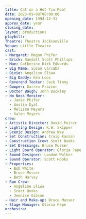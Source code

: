 ```yaml
---
title: Cat on a Hot Tin Roof
date: 2023-09-08T00:00:00
opening_date: 1994-12-31
approx_date: year
closing_date:
layout: productions
playbill:
Theatre: Theatre Jacksonville
Venue: Little Theatre
cast:
- Margaret: Megan Phifer
- Brick: Randall Scott Phillips
- Mae: Catherine Kirk Edwards
- Big Mama: Susan Carcaba
- Dixie: Angeline Sliwa
- Big Daddy: Ken Loos
- Reverend Tooker: Jack Tinny
- Gooper: Darren Frazier
- Doctor Baugh: John Buckley
- No Neck Monster:
  - Jamie Phifer
  - Austin Dyal
  - Melissa Meyers
  - Galen Meyers
crew:
- Artistic Director: David Poirer
- Lighting Design: R.W. Skipper
- Scenic Design: Andrew Way
- Set Construction: Craig Kassan
- Construction Crew: Scott Hooks
- Set Dressings: Bruce Musser
- Light Board Operator: Gloria Pepe
- Sound Designer: Landon Walker
- Sound Operator: Scott Hooks
- Properties:
  - Bob White
  - Bruce Musser
  - Beth Harvey
- Run Crew:
  - Angeline Sliwa
  - Scott Hooks
  - Jennice Gibson
- Hair and Make-up: Bruce Musser
- Stage Manager: Gloria Pepe
orchestra:
---
```

